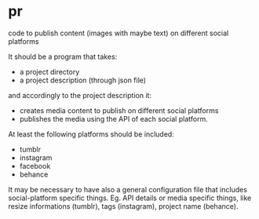 # pr
code to publish content (images with maybe text) on different social platforms

It should be a program that takes:
- a project directory
- a project description (through json file)

and accordingly to the project description it:
- creates media content to publish on different social platforms 
- publishes the media using the API of each social platform.

At least the following platforms should be included:

- tumblr
- instagram
- facebook
- behance

It may be necessary to have also a general configuration file that includes social-platform specific things.
Eg. API details or media specific things, like resize informations (tumblr), tags (instagram), project name (behance).
